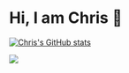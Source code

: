 # Hi, I am Chris 👋

[![Chris's GitHub stats](https://github-readme-stats.vercel.app/api?username=kuelumbus&show_icons=true&theme=radical)](https://github.com/anuraghazra/github-readme-stats) 

<a href="https://github.com/anuraghazra/github-readme-stats">
  <img align="center" src="https://github-readme-stats.vercel.app/api/pin/?username=kuelumbus&repo=rdkit-pypi" />
</a>


